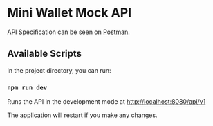 # Mini Wallet Mock API

API Specification can be seen on [Postman](https://documenter.getpostman.com/view/8411283/SVfMSqA3?version=latest).

## Available Scripts

In the project directory, you can run:

### `npm run dev`

Runs the API in the development mode at [http://localhost:8080/api/v1](http://localhost:8080/api/v1)

The application will restart if you make any changes.

